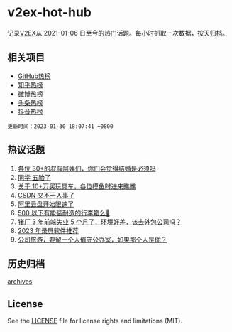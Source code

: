 # v2ex-hot-hub

 记录[V2EX](https://www.v2ex.com/)从 2021-01-06 日至今的热门话题。每小时抓取一次数据，按天[归档](archives)。
 
 ## 相关项目

- [GitHub热榜](https://github.com/lonnyzhang423/github-hot-hub)
- [知乎热榜](https://github.com/lonnyzhang423/zhihu-hot-hub)
- [微博热榜](https://github.com/lonnyzhang423/weibo-hot-hub)
- [头条热榜](https://github.com/lonnyzhang423/toutiao-hot-hub)
- [抖音热榜](https://github.com/lonnyzhang423/douyin-hot-hub)


 `更新时间：2023-01-30 18:07:41 +0800`

## 热议话题

1. [各位 30+的叔叔阿姨们，你们会觉得结婚是必须吗](https://www.v2ex.com/t/911512)
1. [同学 五胎了](https://www.v2ex.com/t/911456)
1. [关于 10+万买玩具车，各位摸鱼时进来瞧瞧](https://www.v2ex.com/t/911638)
1. [CSDN 又不干人事了](https://www.v2ex.com/t/911582)
1. [阿里云盘开始限速了](https://www.v2ex.com/t/911436)
1. [500 以下有能装耐造的行李箱么🥹](https://www.v2ex.com/t/911502)
1. [猪厂 3 年前端失业 5 个月了，环境好差，该去外包公司吗？](https://www.v2ex.com/t/911543)
1. [2023 年录屏软件推荐](https://www.v2ex.com/t/911480)
1. [公司旅游，要留一个人值守公办室，如果那个人是你？](https://www.v2ex.com/t/911595)

## 历史归档

[archives](archives)

## License

See the [LICENSE](LICENSE) file for license rights and limitations (MIT).

